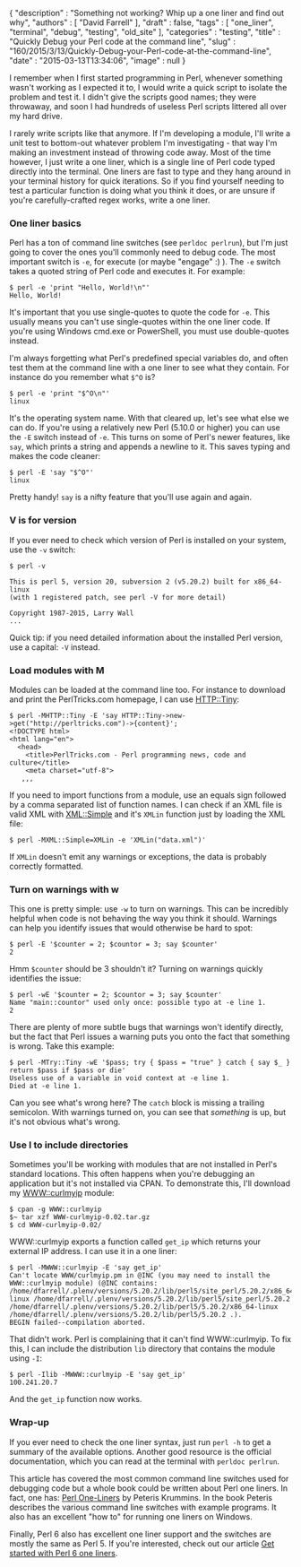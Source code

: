 {
   "description" : "Something not working? Whip up a one liner and find out why",
   "authors" : [
      "David Farrell"
   ],
   "draft" : false,
   "tags" : [
      "one_liner",
      "terminal",
      "debug",
      "testing",
      "old_site"
   ],
   "categories" : "testing",
   "title" : "Quickly Debug your Perl code at the command line",
   "slug" : "160/2015/3/13/Quickly-Debug-your-Perl-code-at-the-command-line",
   "date" : "2015-03-13T13:34:06",
   "image" : null
}


I remember when I first started programming in Perl, whenever something wasn't working as I expected it to, I would write a quick script to isolate the problem and test it. I didn't give the scripts good names; they were throwaway, and soon I had hundreds of useless Perl scripts littered all over my hard drive.

I rarely write scripts like that anymore. If I'm developing a module, I'll write a unit test to bottom-out whatever problem I'm investigating - that way I'm making an investment instead of throwing code away. Most of the time however, I just write a one liner, which is a single line of Perl code typed directly into the terminal. One liners are fast to type and they hang around in your terminal history for quick iterations. So if you find yourself needing to test a particular function is doing what you think it does, or are unsure if you're carefully-crafted regex works, write a one liner.

### One liner basics

Perl has a ton of command line switches (see `perldoc perlrun`), but I'm just going to cover the ones you'll commonly need to debug code. The most important switch is `-e`, for execute (or maybe "engage" :) ). The `-e` switch takes a quoted string of Perl code and executes it. For example:

``` prettyprint
$ perl -e 'print "Hello, World!\n"'
Hello, World!
```

It's important that you use single-quotes to quote the code for `-e`. This usually means you can't use single-quotes within the one liner code. If you're using Windows cmd.exe or PowerShell, you must use double-quotes instead.

I'm always forgetting what Perl's predefined special variables do, and often test them at the command line with a one liner to see what they contain. For instance do you remember what `$^O` is?

``` prettyprint
$ perl -e 'print "$^O\n"'
linux
```

It's the operating system name. With that cleared up, let's see what else we can do. If you're using a relatively new Perl (5.10.0 or higher) you can use the `-E` switch instead of `-e`. This turns on some of Perl's newer features, like `say`, which prints a string and appends a newline to it. This saves typing and makes the code cleaner:

``` prettyprint
$ perl -E 'say "$^O"'
linux
```

Pretty handy! `say` is a nifty feature that you'll use again and again.

### V is for version

If you ever need to check which version of Perl is installed on your system, use the `-v` switch:

``` prettyprint
$ perl -v

This is perl 5, version 20, subversion 2 (v5.20.2) built for x86_64-linux
(with 1 registered patch, see perl -V for more detail)

Copyright 1987-2015, Larry Wall
...
```

Quick tip: if you need detailed information about the installed Perl version, use a capital: `-V` instead.

### Load modules with M

Modules can be loaded at the command line too. For instance to download and print the PerlTricks.com homepage, I can use [HTTP::Tiny](https://metacpan.org/pod/HTTP::Tiny):

``` prettyprint
$ perl -MHTTP::Tiny -E 'say HTTP::Tiny->new->get("http://perltricks.com")->{content}';
<!DOCTYPE html>
<html lang="en">
  <head>
    <title>PerlTricks.com - Perl programming news, code and culture</title>
    <meta charset="utf-8">
   ,,,
```

If you need to import functions from a module, use an equals sign followed by a comma separated list of function names. I can check if an XML file is valid XML with [XML::Simple](https://metacpan.org/pod/XML::Simple) and it's `XMLin` function just by loading the XML file:

``` prettyprint
$ perl -MXML::Simple=XMLin -e 'XMLin("data.xml")'
```

If `XMLin` doesn't emit any warnings or exceptions, the data is probably correctly formatted.

### Turn on warnings with w

This one is pretty simple: use `-w` to turn on warnings. This can be incredibly helpful when code is not behaving the way you think it should. Warnings can help you identify issues that would otherwise be hard to spot:

``` prettyprint
$ perl -E '$counter = 2; $countor = 3; say $counter'
2
```

Hmm `$counter` should be 3 shouldn't it? Turning on warnings quickly identifies the issue:

``` prettyprint
$ perl -wE '$counter = 2; $countor = 3; say $counter'
Name "main::countor" used only once: possible typo at -e line 1.
2
```

There are plenty of more subtle bugs that warnings won't identify directly, but the fact that Perl issues a warning puts you onto the fact that something is wrong. Take this example:

``` prettyprint
$ perl -MTry::Tiny -wE '$pass; try { $pass = "true" } catch { say $_ } return $pass if $pass or die'
Useless use of a variable in void context at -e line 1.
Died at -e line 1.
```

Can you see what's wrong here? The `catch` block is missing a trailing semicolon. With warnings turned on, you can see that *something* is up, but it's not obvious what's wrong.

### Use I to include directories

Sometimes you'll be working with modules that are not installed in Perl's standard locations. This often happens when you're debugging an application but it's not installed via CPAN. To demonstrate this, I'll download my [WWW::curlmyip](https://metacpan.org/pod/WWW::curlmyip) module:

``` prettyprint
$ cpan -g WWW::curlmyip
$~ tar xzf WWW-curlmyip-0.02.tar.gz 
$ cd WWW-curlmyip-0.02/
```

WWW::curlmyip exports a function called `get_ip` which returns your external IP address. I can use it in a one liner:

``` prettyprint
$ perl -MWWW::curlmyip -E 'say get_ip'
Can't locate WWW/curlmyip.pm in @INC (you may need to install the WWW::curlmyip module) (@INC contains: /home/dfarrell/.plenv/versions/5.20.2/lib/perl5/site_perl/5.20.2/x86_64-linux /home/dfarrell/.plenv/versions/5.20.2/lib/perl5/site_perl/5.20.2 /home/dfarrell/.plenv/versions/5.20.2/lib/perl5/5.20.2/x86_64-linux /home/dfarrell/.plenv/versions/5.20.2/lib/perl5/5.20.2 .).
BEGIN failed--compilation aborted.
```

That didn't work. Perl is complaining that it can't find WWW::curlmyip. To fix this, I can include the distribution `lib` directory that contains the module using `-I`:

``` prettyprint
$ perl -Ilib -MWWW::curlmyip -E 'say get_ip'
100.241.20.7
```

And the `get_ip` function now works.

### Wrap-up

If you ever need to check the one liner syntax, just run `perl -h` to get a summary of the available options. Another good resource is the official documentation, which you can read at the terminal with `perldoc perlrun`.

This article has covered the most common command line switches used for debugging code but a whole book could be written about Perl one liners. In fact, one has: [Perl One-Liners](http://www.catonmat.net/blog/perl-one-liners-no-starch-press/) by Peteris Krummins. In the book Peteris describes the various command line switches with example programs. It also has an excellent "how to" for running one liners on Windows.

Finally, Perl 6 also has excellent one liner support and the switches are mostly the same as Perl 5. If you're interested, check out our article [Get started with Perl 6 one liners](http://perltricks.com/article/136/2014/11/20/Get-started-with-Perl-6-one-liners).
